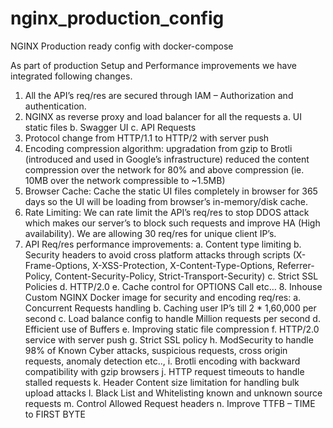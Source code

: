 # nginx_production_config
NGINX Production ready config with docker-compose

As part of production Setup and Performance improvements we have integrated following changes.
1.	All the API’s req/res are secured through IAM – Authorization and authentication.
2.	NGINX as reverse proxy and load balancer for all the requests 
    a.	UI static files 
    b.	Swagger UI
    c.	API Requests
3.	Protocol change from HTTP/1.1 to HTTP/2 with server push 
4.	Encoding compression algorithm:  upgradation from gzip  to Brotli (introduced and used in Google’s infrastructure)  reduced the content compression over the network for 80% and above compression (ie. 10MB over the network compressible to ~1.5MB)
5.	Browser Cache: Cache the static UI files completely in browser for 365 days so the UI will be loading from browser’s in-memory/disk cache. 
6.	Rate Limiting: We can rate limit the API’s req/res to stop DDOS attack which makes our server’s to block such requests and improve HA (High availability). We are allowing 30 req/res for unique client IP’s.
7.	API Req/res performance improvements:
    a.	Content type limiting
    b.	Security headers to avoid cross platform attacks through scripts (X-Frame-Options, X-XSS-Protection, X-Content-Type-Options,               Referrer-Policy, Content-Security-Policy, Strict-Transport-Security)
    c.	Strict SSL Policies
    d.	HTTP/2.0
    e.	Cache control for OPTIONS Call etc…
    8.	Inhouse Custom NGINX Docker image for security and encoding req/res: 
    a.	Concurrent Requests handling
    b.	Caching user IP’s till 2 * 1,60,000 per second
    c.	Load balance config to handle Million requests per second
    d.	Efficient use of Buffers
    e.	Improving static file compression
    f.	HTTP/2.0 service with server push
    g.	Strict SSL policy
    h.	ModSecurity to handle 98% of Known Cyber attacks, suspicious requests, cross origin requests, anomaly detection etc..,
    i.	Brotli encoding with backward compatibility with gzip browsers
    j.	HTTP request timeouts to handle stalled requests
    k.	Header Content size limitation for handling bulk upload attacks
    l.	Black List and Whitelisting known and unknown source requests
    m.	Control Allowed Request headers
    n.	Improve TTFB – TIME to FIRST BYTE

